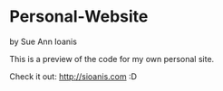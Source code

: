 # Personal-Website

by Sue Ann Ioanis

This is a preview of the code for my own personal site. 

Check it out: http://sioanis.com :D
